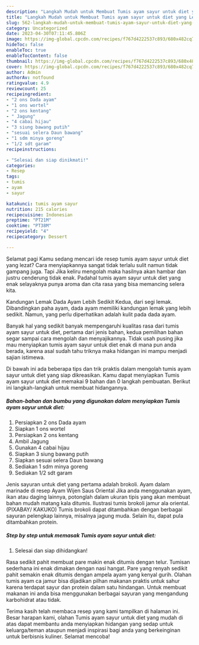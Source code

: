 ```yaml
---
description: "Langkah Mudah untuk Membuat Tumis ayam sayur untuk diet yang Lezat"
title: "Langkah Mudah untuk Membuat Tumis ayam sayur untuk diet yang Lezat"
slug: 562-langkah-mudah-untuk-membuat-tumis-ayam-sayur-untuk-diet-yang-lezat
category: Uncategorized
date: 2023-04-30T07:11:45.806Z
image: https://img-global.cpcdn.com/recipes/f767d4222537c893/680x482cq70/tumis-ayam-sayur-untuk-diet-foto-resep-utama.jpg
hideToc: false
enableToc: true
enableTocContent: false
thumbnail: https://img-global.cpcdn.com/recipes/f767d4222537c893/680x482cq70/tumis-ayam-sayur-untuk-diet-foto-resep-utama.jpg
cover: https://img-global.cpcdn.com/recipes/f767d4222537c893/680x482cq70/tumis-ayam-sayur-untuk-diet-foto-resep-utama.jpg
author: Admin
authorAv: notfound
ratingvalue: 4.9
reviewcount: 25
recipeingredient:
- "2 ons Dada ayam"
- "1 ons wortel"
- "2 ons kentang"
- " Jagung"
- "4 cabai hijau"
- "3 siung bawang putih"
- "sesuai selera Daun bawang"
- "1 sdm minya goreng"
- "1/2 sdt garam"
recipeinstructions:

- "Selesai dan siap dinikmati!"
categories:
- Resep
tags:
- tumis
- ayam
- sayur

katakunci: tumis ayam sayur 
nutrition: 215 calories
recipecuisine: Indonesian
preptime: "PT21M"
cooktime: "PT38M"
recipeyield: "4"
recipecategory: Dessert

---
```



Selamat pagi Kamu sedang mencari ide resep tumis ayam sayur untuk diet yang lezat? Cara menyiapkannya sangat tidak terlalu sulit namun tidak gampang juga. Tapi Jika keliru mengolah maka hasilnya akan hambar dan justru cenderung tidak enak. Padahal tumis ayam sayur untuk diet yang enak selayaknya punya aroma dan cita rasa yang bisa memancing selera kita.


Kandungan Lemak Dada Ayam Lebih Sedikit Kedua, dari segi lemak. Dibandingkan paha ayam, dada ayam memiliki kandungan lemak yang lebih sedikit. Namun, yang perlu diperhatikan adalah kulit pada dada ayam.

Banyak hal yang sedikit banyak mempengaruhi kualitas rasa dari tumis ayam sayur untuk diet, pertama dari jenis bahan, kedua pemilihan bahan segar sampai cara mengolah dan menyajikannya. Tidak usah pusing jika mau menyiapkan tumis ayam sayur untuk diet enak di mana pun anda berada, karena asal sudah tahu triknya maka hidangan ini mampu menjadi sajian istimewa.


Di bawah ini ada beberapa tips dan trik praktis dalam mengolah tumis ayam sayur untuk diet yang siap dikreasikan. Kamu dapat menyiapkan Tumis ayam sayur untuk diet memakai 9 bahan dan 0 langkah pembuatan. Berikut ini langkah-langkah untuk membuat hidangannya.

<!--inarticleads1-->

##### Bahan-bahan dan bumbu yang digunakan dalam menyiapkan Tumis ayam sayur untuk diet:

1. Persiapkan 2 ons Dada ayam
1. Siapkan 1 ons wortel
1. Persiapkan 2 ons kentang
1. Ambil  Jagung
1. Gunakan 4 cabai hijau
1. Siapkan 3 siung bawang putih
1. Siapkan sesuai selera Daun bawang
1. Sediakan 1 sdm minya goreng
1. Sediakan 1/2 sdt garam


Jenis sayuran untuk diet yang pertama adalah brokoli. Ayam dalam marinade di resep Ayam Wijen Saus Oriental Jika anda menggunakan ayam, ikan atau daging lainnya, potonglah dalam ukuran tipis yang akan membuat bahan mudah matang kala ditumis. Ilustrasi tumis brokoli jamur ala oriental. (PIXABAY/ KAKUKO) Tumis brokoli dapat ditambahkan dengan berbagai sayuran pelengkap lainnya, misalnya jagung muda. Selain itu, dapat pula ditambahkan protein. 

<!--inarticleads2-->

##### Step by step untuk memasak Tumis ayam sayur untuk diet:


1. Selesai dan siap dihidangkan!

Rasa sedikit pahit membuat pare makin enak ditumis dengan telur. Tumisan sederhana ini enak dimakan dengan nasi hangat. Pare yang renyah sedikit pahit semakin enak ditumis dengan ampela ayam yang kenyal gurih. Olahan tumis ayam ca jamur bisa dijadikan pilhan makanan praktis untuk sahur karena terdapat sayur dan protein dalam satu hindangan. Untuk membuat makanan ini anda bisa menggunakan berbagai sayuran yang mengandung karbohidrat atau tidak. 

Terima kasih telah membaca resep yang kami tampilkan di halaman ini. Besar harapan kami, olahan Tumis ayam sayur untuk diet yang mudah di atas dapat membantu anda menyiapkan hidangan yang sedap untuk keluarga/teman ataupun menjadi inspirasi bagi anda yang berkeinginan untuk berbisnis kuliner. Selamat mencoba!
